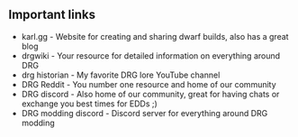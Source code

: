 <h2 id="links">Important links</h2>

<Accordion>

- karl.gg - Website for creating and sharing dwarf builds, also has a great blog
- drgwiki - Your resource for detailed information on everything around DRG
- drg historian - My favorite DRG lore YouTube channel
- DRG Reddit - You number one resource and home of our community
- DRG discord - Also home of our community, great for having chats or exchange you best times for EDDs ;)
- DRG modding discord - Discord server for everything around DRG modding

</Accordion>
